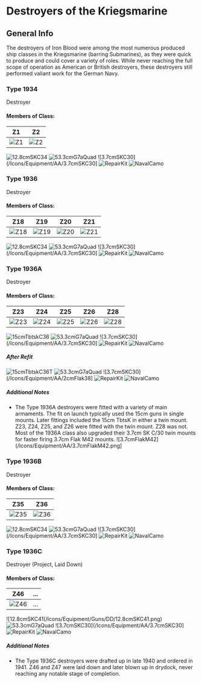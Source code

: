 # Destroyers of the Kriegsmarine

## General Info

The destroyers of Iron Blood were among the most numerous produced ship classes in the Kriegsmarine (barring Submarines), as they were quick to produce and could cover a variety of roles. While never reaching the full scope of operation as American or British destroyers, these destroyers still performed valiant work for the German Navy.

### Type 1934

Destroyer <br/>

#### Members of Class: <br/>
Z1 | Z2 
| ----- | ----- |
![Z1](/Icons/Ship/IronBlood/Z1.png) | ![Z2](/Icons/Ship/IronBlood/Z2.png) <br/>

![12.8cmSKC34](/Icons/Equipment/Guns/DD/12.8cmSKC34.png)
![53.3cmG7aQuad](/Icons/Equipment/Torpedo/Surface/53.3cmG7aQuad.png)
![3.7cmSKC30](/Icons/Equipment/AA/3.7cmSKC30]
![RepairKit](/Icons/Equipment/Auxiliary/RepairToolkit.png)
![NavalCamo](/Icons/Equipment/Auxiliary/NavalCamouflage.png) <br/>

### Type 1936

Destroyer <br/>

#### Members of Class: <br/>
Z18 | Z19 | Z20 | Z21 
| ----- | ----- | ----- | ----- |
![Z18](/Icons/Ship/IronBlood/Z18.png) | ![Z19](/Icons/Ship/IronBlood/Z19.png) | ![Z20](/Icons/Ship/IronBlood/Z20.png) | ![Z21](/Icons/Ship/IronBlood/Z21.png) <br/>

![12.8cmSKC34](/Icons/Equipment/Guns/DD/12.8cmSKC34.png)
![53.3cmG7aQuad](/Icons/Equipment/Torpedo/Surface/53.3cmG7aQuad.png)
![3.7cmSKC30](/Icons/Equipment/AA/3.7cmSKC30]
![RepairKit](/Icons/Equipment/Auxiliary/RepairToolkit.png)
![NavalCamo](/Icons/Equipment/Auxiliary/NavalCamouflage.png) <br/>

### Type 1936A

Destroyer <br/>

#### Members of Class: <br/>
Z23 | Z24 | Z25 | Z26 | Z28
| ----- | ----- | ----- | ----- | ----- |
![Z23](/Icons/Ship/IronBlood/Z23.png) | ![Z24](/Icons/Ship/IronBlood/Z24.png) | ![Z25](/Icons/Ship/IronBlood/Z25.png) | ![Z26](/Icons/Ship/IronBlood/Z26.png) | ![Z28](/Icons/Ship/IronBlood/Z28.png)<br/>

![15cmTbtskC36](/Icons/Equipment/Guns/CL/15cmTbtskC36.png)
![53.3cmG7aQuad](/Icons/Equipment/Torpedo/Surface/53.3cmG7aQuad.png)
![3.7cmSKC30](/Icons/Equipment/AA/3.7cmSKC30]
![RepairKit](/Icons/Equipment/Auxiliary/RepairToolkit.png)
![NavalCamo](/Icons/Equipment/Auxiliary/NavalCamouflage.png) <br/>

##### After Refit
![15cmTbtskC36T](/Icons/Equipment/Guns/CL/15cmTbtskC36T.png)
![53.3cmG7aQuad](/Icons/Equipment/Torpedo/Surface/53.3cmG7aQuad.png)
![3.7cmSKC30](/Icons/Equipment/AA/2cmFlak38]
![RepairKit](/Icons/Equipment/Auxiliary/RepairToolkit.png)
![NavalCamo](/Icons/Equipment/Auxiliary/NavalCamouflage.png) <br/>

##### Additional Notes
* The Type 1936A destroyers were fitted with a variety of main armaments. The fit on launch typically used the 15cm guns in single mounts. Later fittings included the 15cm TbtsK in either a twin mount. Z23, Z24, Z25, and Z26 were fitted with the twin mount. Z28 was not. Most of the 1936A class also upgraded their 3.7cm SK C/30 twin mounts for faster firing 3.7cm Flak M42 mounts.
![3.7cmFlakM42](/Icons/Equipment/AA/3.7cmFlakM42.png]

### Type 1936B

Destroyer <br/>

#### Members of Class: <br/>
Z35 | Z36
| ----- | ----- |
![Z35](/Icons/Ship/IronBlood/Z35.png) | ![Z36](/Icons/Ship/IronBlood/Z36.png) <br/>

![12.8cmSKC34](/Icons/Equipment/Guns/DD/12.8cmSKC34.png)
![53.3cmG7aQuad](/Icons/Equipment/Torpedo/Surface/53.3cmG7aQuad.png)
![3.7cmSKC30](/Icons/Equipment/AA/3.7cmSKC30]
![RepairKit](/Icons/Equipment/Auxiliary/RepairToolkit.png)
![NavalCamo](/Icons/Equipment/Auxiliary/NavalCamouflage.png) <br/>

### Type 1936C

Destroyer (Project, Laid Down) <br/>

#### Members of Class: <br/>
Z46 | ...
| ----- | ----- |
![Z46](/Icons/Ship/IronBlood/Z46.png) | ... <br/>

![12.8cmSKC41(/Icons/Equipment/Guns/DD/12.8cmSKC41.png)
![53.3cmG7aQuad](/Icons/Equipment/Torpedo/Surface/53.3cmG7aQuad.png)
![3.7cmSKC30](/Icons/Equipment/AA/3.7cmSKC30]
![RepairKit](/Icons/Equipment/Auxiliary/RepairToolkit.png)
![NavalCamo](/Icons/Equipment/Auxiliary/HPAARadar.png) <br/>

##### Additional Notes
* The Type 1936C destroyers were drafted up in late 1940 and ordered in 1941. Z46 and Z47 were laid down and later blown up in drydock, never reaching any notable stage of completion.